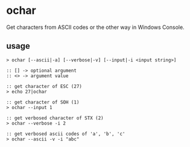 # ochar

Get characters from ASCII codes or the other way in Windows Console.


## usage

```batch
> ochar [--ascii|-a] [--verbose|-v] [--input|-i <input string>]

:: [] -> optional argument
:: <> -> argument value
```

```batch
:: get character of ESC (27)
> echo 27|ochar

:: get character of SOH (1)
> ochar --input 1

:: get verbosed character of STX (2)
> ochar --verbose -i 2

:: get verbosed ascii codes of 'a', 'b', 'c'
> ochar --ascii -v -i "abc"
```
